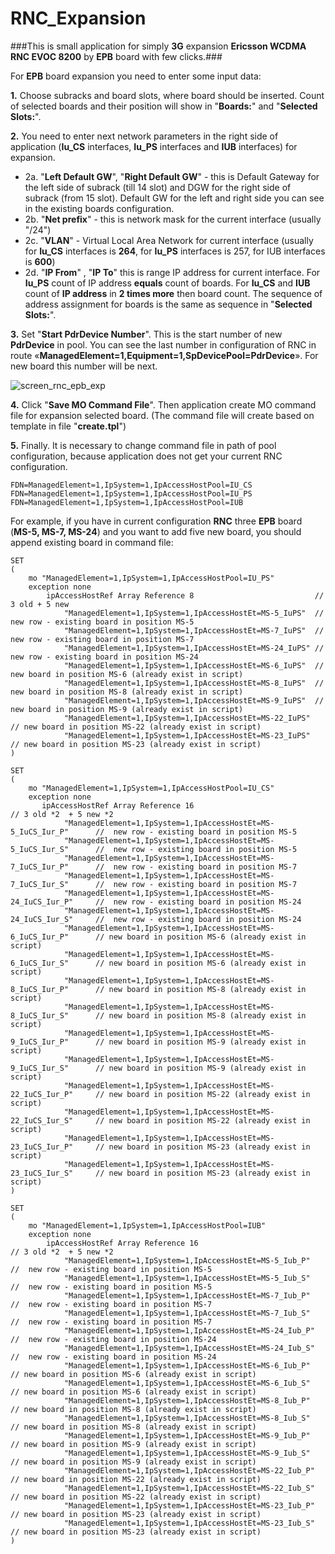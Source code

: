 # RNC_Expansion

###This is small application for simply **3G** expansion **Ericsson WCDMA RNC EVOC 8200** by **EPB** board with few clicks.###

For **EPB** board expansion you need to enter some input data:

**1.** Choose subracks and board slots, where board should be inserted. Count of selected boards and their position will show in "**Boards:**" and "**Selected Slots:**".

**2.**  You need to enter next network parameters in the right side of application  (**Iu_CS** interfaces, **Iu_PS** interfaces and **IUB** interfaces) for expansion.
 - 2a. "**Left Default GW**",  "**Right Default GW**" - this is Default Gateway for the left side of subrack (till 14 slot) and DGW for the right side of subrack (from 15 slot). Default GW for the left and right side you can see in the existing boards configuration.
 - 2b. "**Net prefix**" - this is network mask for the current interface (usually "/24")
 - 2c. "**VLAN**" - Virtual Local Area Network for current interface (usually for  **Iu_CS** interfaces is **264**, for **Iu_PS** interfaces is 257, for IUB interfaces is  **600**)
 - 2d. "**IP From**" , "**IP To**" this is range IP address for current interface. For **Iu_PS** count of IP address **equals** count of boards. For **Iu_CS** and **IUB** count of **IP address** in **2 times more** then board count.  The sequence of address assignment for boards is the same as sequence in "**Selected Slots:**".
	
**3.** Set "**Start PdrDevice Number**". This is the start number of new **PdrDevice** in pool. You can see the last number in configuration of RNC in route «**ManagedElement=1,Equipment=1,SpDevicePool=PdrDevice**». For new board this number will be next.

![screen_rnc_epb_exp](https://cloud.githubusercontent.com/assets/24788396/22425071/1682266a-e702-11e6-8759-79390e82e0a0.PNG)

**4.** Click "**Save MO Command File**". Then application create MO command file for expansion selected board. (The command file will create based on template in file "**create.tpl**")

**5.** Finally. It is necessary  to change command file in path of pool configuration, because application does not get your current RNC configuration.

```
FDN=ManagedElement=1,IpSystem=1,IpAccessHostPool=IU_CS
FDN=ManagedElement=1,IpSystem=1,IpAccessHostPool=IU_PS
FDN=ManagedElement=1,IpSystem=1,IpAccessHostPool=IUB
```

For example, if you have in current configuration **RNC** three **EPB** board (**MS-5, MS-7, MS-24**) and you want to add five new board, you should append existing board in command file:

```
SET
(
    mo "ManagedElement=1,IpSystem=1,IpAccessHostPool=IU_PS"
    exception none
        ipAccessHostRef Array Reference 8                           // 3 old + 5 new
            "ManagedElement=1,IpSystem=1,IpAccessHostEt=MS-5_IuPS"  // new row - existing board in position MS-5
            "ManagedElement=1,IpSystem=1,IpAccessHostEt=MS-7_IuPS"  // new row - existing board in position MS-7
            "ManagedElement=1,IpSystem=1,IpAccessHostEt=MS-24_IuPS" // new row - existing board in position MS-24
            "ManagedElement=1,IpSystem=1,IpAccessHostEt=MS-6_IuPS"  // new board in position MS-6 (already exist in script)
            "ManagedElement=1,IpSystem=1,IpAccessHostEt=MS-8_IuPS"  // new board in position MS-8 (already exist in script)
            "ManagedElement=1,IpSystem=1,IpAccessHostEt=MS-9_IuPS"  // new board in position MS-9 (already exist in script)
            "ManagedElement=1,IpSystem=1,IpAccessHostEt=MS-22_IuPS"  // new board in position MS-22 (already exist in script)
            "ManagedElement=1,IpSystem=1,IpAccessHostEt=MS-23_IuPS"  // new board in position MS-23 (already exist in script)
)

SET
(
    mo "ManagedElement=1,IpSystem=1,IpAccessHostPool=IU_CS"
    exception none
       ipAccessHostRef Array Reference 16                                     // 3 old *2  + 5 new *2
            "ManagedElement=1,IpSystem=1,IpAccessHostEt=MS-5_IuCS_Iur_P"      //  new row - existing board in position MS-5   
            "ManagedElement=1,IpSystem=1,IpAccessHostEt=MS-5_IuCS_Iur_S"      //  new row - existing board in position MS-5   
            "ManagedElement=1,IpSystem=1,IpAccessHostEt=MS-7_IuCS_Iur_P"      //  new row - existing board in position MS-7 
            "ManagedElement=1,IpSystem=1,IpAccessHostEt=MS-7_IuCS_Iur_S"      //  new row - existing board in position MS-7
            "ManagedElement=1,IpSystem=1,IpAccessHostEt=MS-24_IuCS_Iur_P"     //  new row - existing board in position MS-24
            "ManagedElement=1,IpSystem=1,IpAccessHostEt=MS-24_IuCS_Iur_S"     //  new row - existing board in position MS-24
            "ManagedElement=1,IpSystem=1,IpAccessHostEt=MS-6_IuCS_Iur_P"      // new board in position MS-6 (already exist in script)
            "ManagedElement=1,IpSystem=1,IpAccessHostEt=MS-6_IuCS_Iur_S"      // new board in position MS-6 (already exist in script)
            "ManagedElement=1,IpSystem=1,IpAccessHostEt=MS-8_IuCS_Iur_P"      // new board in position MS-8 (already exist in script)
            "ManagedElement=1,IpSystem=1,IpAccessHostEt=MS-8_IuCS_Iur_S"      // new board in position MS-8 (already exist in script)
            "ManagedElement=1,IpSystem=1,IpAccessHostEt=MS-9_IuCS_Iur_P"      // new board in position MS-9 (already exist in script)
            "ManagedElement=1,IpSystem=1,IpAccessHostEt=MS-9_IuCS_Iur_S"      // new board in position MS-9 (already exist in script)
            "ManagedElement=1,IpSystem=1,IpAccessHostEt=MS-22_IuCS_Iur_P"     // new board in position MS-22 (already exist in script)
            "ManagedElement=1,IpSystem=1,IpAccessHostEt=MS-22_IuCS_Iur_S"     // new board in position MS-22 (already exist in script)
            "ManagedElement=1,IpSystem=1,IpAccessHostEt=MS-23_IuCS_Iur_P"     // new board in position MS-23 (already exist in script)
            "ManagedElement=1,IpSystem=1,IpAccessHostEt=MS-23_IuCS_Iur_S"     // new board in position MS-23 (already exist in script)
)

SET
(
    mo "ManagedElement=1,IpSystem=1,IpAccessHostPool=IUB"
    exception none
        ipAccessHostRef Array Reference 16                                  // 3 old *2  + 5 new *2
            "ManagedElement=1,IpSystem=1,IpAccessHostEt=MS-5_Iub_P"         //  new row - existing board in position MS-5
            "ManagedElement=1,IpSystem=1,IpAccessHostEt=MS-5_Iub_S"         //  new row - existing board in position MS-5
            "ManagedElement=1,IpSystem=1,IpAccessHostEt=MS-7_Iub_P"         //  new row - existing board in position MS-7
            "ManagedElement=1,IpSystem=1,IpAccessHostEt=MS-7_Iub_S"         //  new row - existing board in position MS-7
            "ManagedElement=1,IpSystem=1,IpAccessHostEt=MS-24_Iub_P"        //  new row - existing board in position MS-24
            "ManagedElement=1,IpSystem=1,IpAccessHostEt=MS-24_Iub_S"        //  new row - existing board in position MS-24
            "ManagedElement=1,IpSystem=1,IpAccessHostEt=MS-6_Iub_P"         // new board in position MS-6 (already exist in script)
            "ManagedElement=1,IpSystem=1,IpAccessHostEt=MS-6_Iub_S"         // new board in position MS-6 (already exist in script)
            "ManagedElement=1,IpSystem=1,IpAccessHostEt=MS-8_Iub_P"         // new board in position MS-8 (already exist in script)
            "ManagedElement=1,IpSystem=1,IpAccessHostEt=MS-8_Iub_S"         // new board in position MS-8 (already exist in script)
            "ManagedElement=1,IpSystem=1,IpAccessHostEt=MS-9_Iub_P"         // new board in position MS-9 (already exist in script)
            "ManagedElement=1,IpSystem=1,IpAccessHostEt=MS-9_Iub_S"         // new board in position MS-9 (already exist in script)
            "ManagedElement=1,IpSystem=1,IpAccessHostEt=MS-22_Iub_P"        // new board in position MS-22 (already exist in script)
            "ManagedElement=1,IpSystem=1,IpAccessHostEt=MS-22_Iub_S"        // new board in position MS-22 (already exist in script)
            "ManagedElement=1,IpSystem=1,IpAccessHostEt=MS-23_Iub_P"        // new board in position MS-23 (already exist in script)
            "ManagedElement=1,IpSystem=1,IpAccessHostEt=MS-23_Iub_S"        // new board in position MS-23 (already exist in script)
)
```
